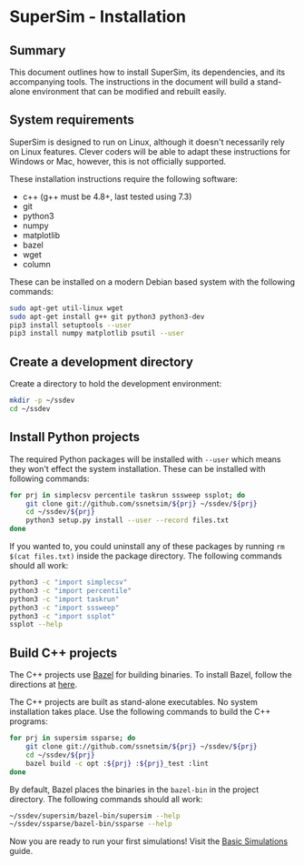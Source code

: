 # SuperSim - Installation

## Summary
This document outlines how to install SuperSim, its dependencies, and its
accompanying tools. The instructions in the document will build a stand-alone
environment that can be modified and rebuilt easily.

## System requirements
SuperSim is designed to run on Linux, although it doesn't necessarily rely
on Linux features. Clever coders will be able to adapt these instructions
for Windows or Mac, however, this is not officially supported.

These installation instructions require the following software:
- c++ (g++ must be 4.8+, last tested using 7.3)
- git
- python3
- numpy
- matplotlib
- bazel
- wget
- column

These can be installed on a modern Debian based system with the following
commands:

``` sh
sudo apt-get util-linux wget
sudo apt-get install g++ git python3 python3-dev
pip3 install setuptools --user
pip3 install numpy matplotlib psutil --user
```

## Create a development directory
Create a directory to hold the development environment:

``` sh
mkdir -p ~/ssdev
cd ~/ssdev
```

## Install Python projects
The required Python packages will be installed with `--user` which means
they won't effect the system installation. These can be installed with
following commands:

``` sh
for prj in simplecsv percentile taskrun sssweep ssplot; do
    git clone git://github.com/ssnetsim/${prj} ~/ssdev/${prj}
    cd ~/ssdev/${prj}
    python3 setup.py install --user --record files.txt
done
```

If you wanted to, you could uninstall any of these packages by running `rm $(cat files.txt)` inside the package directory. The following commands should all work:
``` sh
python3 -c "import simplecsv"
python3 -c "import percentile"
python3 -c "import taskrun"
python3 -c "import sssweep"
python3 -c "import ssplot"
ssplot --help
```

## Build C++ projects
The C++ projects use [Bazel][bazel] for building binaries. To install Bazel, follow the directions at [here][bazelinstall].

The C++ projects are built as stand-alone executables. No system installation takes place. Use the following commands to build the C++ programs:

``` sh
for prj in supersim ssparse; do
    git clone git://github.com/ssnetsim/${prj} ~/ssdev/${prj}
    cd ~/ssdev/${prj}
    bazel build -c opt :${prj} :${prj}_test :lint
done
```

By default, Bazel places the binaries in the `bazel-bin` in the project directory. The following commands should all work:

``` sh
~/ssdev/supersim/bazel-bin/supersim --help
~/ssdev/ssparse/bazel-bin/ssparse --help
```

Now you are ready to run your first simulations! Visit the [Basic Simulations][basicsims] guide.

[bazel]: https://bazel.build/ "Bazel Build"
[bazelinstall]: https://docs.bazel.build/versions/master/install.html "Bazel Install"
[basicsims]: basic_sims.md "Basic Simulations"
